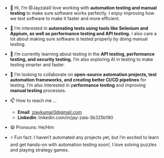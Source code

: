 - 👋 Hi, I’m @Jayzala0 love working with **automation testing and manual testing** to make sure software works perfectly. I enjoy improving how we test software to make it faster and more efficient.
  
- 👀 I’m interested in **automating tests using tools like Selenium and Appium, as well as performance testing and API testing.** I also care a lot about making sure software is tested properly by doing manual testing.

- 🌱 I’m currently learning about testing in the **API testing, performance testing, and security testing.** I’m also exploring AI in testing to make testing smarter and faster.

- 💞️ I’m looking to collaborate on **open-source automation projects, test automation frameworks, and creating better CI/CD pipelines** for testing. I’m also interested in p**erformance testing** and improving **manual testing** processes.

- 📫 How to reach me ...

  	- **Email**: zjaykumar0@gmail.com
  	- **LinkedIn**: linkedin.com/in/jay-zala-3b325b190
 
- 😄 Pronouns: He/Him

- ⚡ Fun fact: I haven’t automated any projects yet, but I’m excited to learn and get hands-on with automation testing soon!, I love solving puzzles and playing strategy games.

<!---
Jayzala0/Jayzala0 is a ✨ special ✨ repository because its `README.md` (this file) appears on your GitHub profile.
You can click the Preview link to take a look at your changes.
--->
